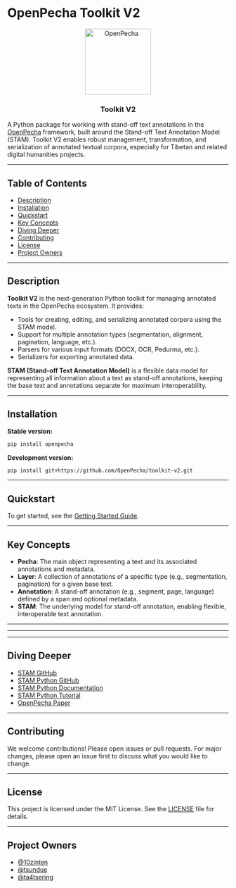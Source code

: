 # OpenPecha Toolkit V2

<p align="center">
  <a href="https://openpecha.org"><img src="https://avatars.githubusercontent.com/u/82142807?s=400&u=19e108a15566f3a1449bafb03b8dd706a72aebcd&v=4" alt="OpenPecha" width="150"></a>
</p>

<h3 align="center">Toolkit V2</h3>

A Python package for working with stand-off text annotations in the [OpenPecha](https://openpecha.org) framework, built around the Stand-off Text Annotation Model (STAM). Toolkit V2 enables robust management, transformation, and serialization of annotated textual corpora, especially for Tibetan and related digital humanities projects.

---

## Table of Contents
- [Description](#description)
- [Installation](#installation)
- [Quickstart](#quickstart)
- [Key Concepts](#key-concepts)
- [Diving Deeper](#diving-deeper)
- [Contributing](#contributing)
- [License](#license)
- [Project Owners](#project-owners)

---

## Description

**Toolkit V2** is the next-generation Python toolkit for managing annotated texts in the OpenPecha ecosystem. It provides:
- Tools for creating, editing, and serializing annotated corpora using the STAM model.
- Support for multiple annotation types (segmentation, alignment, pagination, language, etc.).
- Parsers for various input formats (DOCX, OCR, Pedurma, etc.).
- Serializers for exporting annotated data.

**STAM (Stand-off Text Annotation Model)** is a flexible data model for representing all information about a text as stand-off annotations, keeping the base text and annotations separate for maximum interoperability.

---

## Installation

**Stable version:**
```bash
pip install openpecha
```

**Development version:**
```bash
pip install git+https://github.com/OpenPecha/toolkit-v2.git
```

---

## Quickstart

To get started, see the [Getting Started Guide](docs/getting-started.md).

---

## Key Concepts

- **Pecha**: The main object representing a text and its associated annotations and metadata.
- **Layer**: A collection of annotations of a specific type (e.g., segmentation, pagination) for a given base text.
- **Annotation**: A stand-off annotation (e.g., segment, page, language) defined by a span and optional metadata.
- **STAM**: The underlying model for stand-off annotation, enabling flexible, interoperable text annotation.

---


---


---

## Diving Deeper
- [STAM GitHub](https://github.com/annotation/stam)
- [STAM Python GitHub](https://github.com/annotation/stam-python)
- [STAM Python Documentation](https://stam-python.readthedocs.io/en/latest/)
- [STAM Python Tutorial](https://github.com/annotation/stam-python/blob/master/tutorial.ipynb)
- [OpenPecha Paper](https://dl.acm.org/doi/abs/10.1145/3418060)

---

## Contributing
We welcome contributions! Please open issues or pull requests. For major changes, please open an issue first to discuss what you would like to change.

---

## License

This project is licensed under the MIT License. See the [LICENSE](LICENSE) file for details.

---

## Project Owners
- [@10zinten](https://github.com/10zinten)
- [@tsundue](https://github.com/tenzin3)
- [@ta4tsering](https://github.com/ta4tsering)

